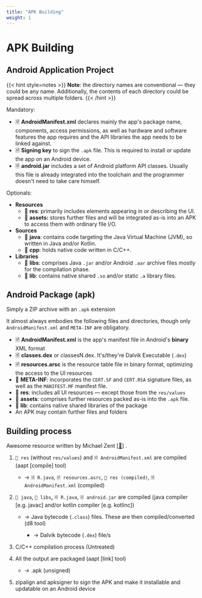 ```yaml
---
title: "APK Building"
weight: 1
---
```


# APK Building

## Android Application Project

{{< hint style=notes >}}
**Note**: the directory names are conventional — they could be any name. Additionally, the contents of each directory could be spread across multiple folders.
{{< /hint >}}

Mandatory:

* 🗎 **AndroidManifest.xml** declares mainly the app's package name, components, access permissions, as well as hardware and software features the app requires and the API libraries the app needs to be linked against.
* 🗎 **Signing key** to sign the `.apk` file. This is required to install or update the app on an Android device.
* 🗎 **android.jar** includes a set of Android platform API classes. Usually this file is already integrated into the toolchain and the programmer doesn't need to take care himself.

Optionals:

* **Resources**
  * 📁 **res**: primarily includes elements appearing in or describing the UI.
  * 📁 **assets:** stores further files and will be integrated as-is into an APK to access them with ordinary file I/O.
* **Sources**
  * 📁 **java**: contains code targeting the Java Virtual Machine (JVM), so written in Java and/or Kotlin.
  * 📁 **cpp**: holds native code written in C/C++.
* **Libraries**
  * 📁 **libs**: comprises Java `.jar` and/or Android `.aar` archive files mostly for the compilation phase.
  * 📁 **lib**: contains native shared `.so` and/or static `.a` library files.

## Android Package (apk)

Simply a ZIP archive with an `.apk` extension

It almost always embodies the following files and directories, though only `AndroidManifest.xml` and `META-INF` are obligatory.

* 🗎 **AndroidManifest.xml** is the app's manifest file in Android's **binary** XML format
* 🗎 **classes.dex** or classesN.dex.  It's/they're Dalvik Executable (`.dex`)
* 🗎 **resources.arsc** is the resource table file in binary format, optimizing the access to the UI resources
* 📁 **META-INF**: incorporates the `CERT.SF` and `CERT.RSA` signature files, as well as the `MANIFEST.MF` manifest file.
* 📁 **res**: includes all UI resources — except those from the `res/values`
* 📁 **assets**: comprises further resources packed as-is into the `.apk` file.
* 📁 **lib**: contains native shared libraries of the package
* An APK may contain further files and folders

## Building process

Awesome resource written by Michael Zent \[[🔗](https://timeout.userpage.fu-berlin.de/apk-building-on-mobile/en/index.php)] .

1.  `📁 res` (without `res/values`) and `🗎 AndroidManifest.xml` are compiled (aapt \[compile] tool)

    * -> `🗎 R.java`, `🗎 resources.asrc`, `📁 res (compiled)`, `🗎 AndroidManifest.xml` (compiled)


2. `📁 java`,  `📁 libs`**,** `🗎 R.java`, `🗎 android.jar` are compiled (java compiler \[e.g. javac] and/or kotlin compiler \[e.g. kotlinc])
   *   &#x20;-> Java bytecode (`.class`) files. These are then compiled/converted (d8 tool)

       * -> Dalvik bytecode (`.dex`) file/s


3. C/C++ compilation process (Untreated)
4.  All the output are packaged (aapt \[link] tool)

    * -> .apk (unsigned)


5. zipalign and apksigner to sign the APK and make it installable and updatable on an Android device
